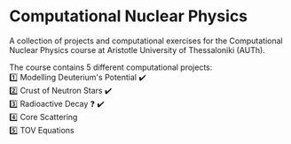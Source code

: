# Computational Nuclear Physics
A collection of projects and computational exercises for the Computational Nuclear Physics course at Aristotle University of Thessaloniki (AUTh). 

The course contains 5 different computational projects:  
:one: Modelling Deuterium's Potential ✔️  
:two: Crust of Neutron Stars :heavy_check_mark:  
:three: Radioactive Decay :question: :heavy_check_mark:  
:four: Core Scattering  
:five: TOV Equations
